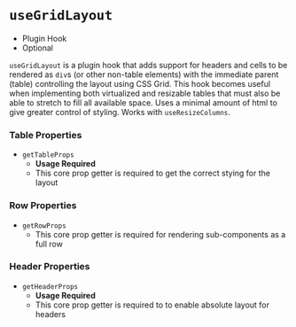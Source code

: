 # `useGridLayout`

- Plugin Hook
- Optional

`useGridLayout` is a plugin hook that adds support for headers and cells to be rendered as `div`s (or other non-table elements) with the immediate parent (table) controlling the layout using CSS Grid. This hook becomes useful when implementing both virtualized and resizable tables that must also be able to stretch to fill all available space. Uses a minimal amount of html to give greater control of styling. Works with `useResizeColumns`.

### Table Properties

- `getTableProps`
  - **Usage Required**
  - This core prop getter is required to get the correct stying for the layout

### Row Properties

- `getRowProps`
  - This core prop getter is required for rendering sub-components as a full row

### Header Properties

- `getHeaderProps`
  - **Usage Required**
  - This core prop getter is required to to enable absolute layout for headers

